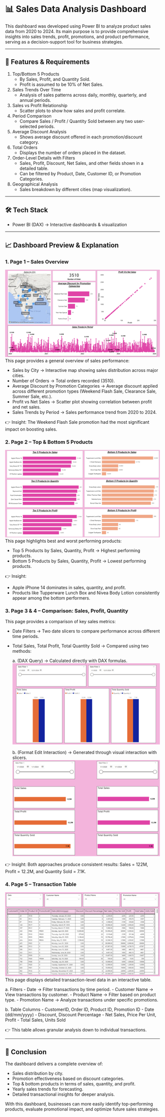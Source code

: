 # 📊 Sales Data Analysis Dashboard

This dashboard was developed using Power BI to analyze product sales data from 2020 to 2024. Its main purpose is to provide comprehensive 
insights into sales trends, profit, promotions, and product performance, serving as a decision-support tool for business strategies.

---

## 🚀 Features & Requirements

1. Top/Bottom 5 Products
   - By Sales, Profit, and Quantity Sold.
   - Profit is assumed to be 10% of Net Sales.
2. Sales Trends Over Time
   - Analysis of sales patterns across daily, monthly, quarterly, and annual periods.
3. Sales vs Profit Relationship
   - Scatter plots to show how sales and profit correlate.
4. Period Comparison
   - Compare Sales / Profit / Quantity Sold between any two user-selected periods.
5. Average Discount Analysis
   - Shows average discount offered in each promotion/discount category.
6. Total Orders
   - Displays the number of orders placed in the dataset.
7. Order-Level Details with Filters
   - Sales, Profit, Discount, Net Sales, and other fields shown in a detailed table.
   - Can be filtered by Product, Date, Customer ID, or Promotion Categories.
8. Geographical Analysis
   - Sales breakdown by different cities (map visualization).

---

## 🛠️ Tech Stack
- Power BI (DAX) → Interactive dashboards & visualization

---

## 📈 Dashboard Preview & Explanation
### 1. Page 1 – Sales Overview
   ![Sales Overview](./Overview.png)
   This page provides a general overview of sales performance:
   - Sales by City → Interactive map showing sales distribution across major cities.
   - Number of Orders → Total orders recorded (3510).
   - Average Discount by Promotion Categories → Average discount applied across different promotion types (Weekend Flash Sale, Clearance Sale, Summer Sale, etc.).
   - Profit vs Net Sales → Scatter plot showing correlation between profit and net sales.
   - Sales Trends by Period → Sales performance trend from 2020 to 2024.
   
   👉 Insight: The Weekend Flash Sale promotion had the most significant impact on boosting sales.

### 2. Page 2 – Top & Bottom 5 Products
   ![Top & Bottom 5 Products](./Top_Bottom%205%20Analysis.png)
   This page highlights best and worst performing products:
   - Top 5 Products by Sales, Quantity, Profit → Highest performing products.
   - Bottom 5 Products by Sales, Quantity, Profit → Lowest performing products.
   
   👉 Insight:
   - Apple iPhone 14 dominates in sales, quantity, and profit.
   - Products like Tupperware Lunch Box and Nivea Body Lotion consistently appear among the bottom performers.

### 3. Page 3 & 4 – Comparison: Sales, Profit, Quantity
   This page provides a comparison of key sales metrics:
   - Date Filters → Two date slicers to compare performance across different time periods.
   - Total Sales, Total Profit, Total Quantity Sold → Compared using two methods:

     a. (DAX Query) → Calculated directly with DAX formulas.
        ![Comparison: Sales, Profit, Quantity](./Comparison%20Sales_Profit_Qty.png)
     
     b. (Format Edit Interaction) → Generated through visual interaction with slicers.
        ![Comparison: Sales, Profit, Quantity](./Comparison%20Sales_Profit_Qty2.png)
   
   👉 Insight: Both approaches produce consistent results: Sales = 122M, Profit = 12.2M, and Quantity Sold = 7.1K.

### 4. Page 5 – Transaction Table
   ![Transaction Table](./Table%20visual.png)
   This page displays detailed transaction-level data in an interactive table.
   
   a. Filters
     - Date → Filter transactions by time period.
     - Customer Name → View transactions by customer.
     - Product Name → Filter based on product type.
     - Promotion Name → Analyze transactions under specific promotions.

   b. Table Columns
     - CustomerID, Order ID, Product ID, Promotion ID
     - Date (dd/mm/yyyy)
     - Discount, Discount Percentage
     - Net Sales, Price Per Unit, Profit
     - Total Sales, Units Sold
   
   👉 This table allows granular analysis down to individual transactions.

---

## 🚀 Conclusion
The dashboard delivers a complete overview of:
- Sales distribution by city.
- Promotion effectiveness based on discount categories.
- Top & bottom products in terms of sales, quantity, and profit.
- Yearly sales trends for forecasting.
- Detailed transactional insights for deeper analysis.

With this dashboard, businesses can more easily identify top-performing products, evaluate promotional impact, and optimize future sales strategies.

